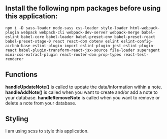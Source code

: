 ## Install the following npm packages before using this application:

```npm i -D sass-loader node-sass css-loader style-loader html-webpack-plugin webpack webpack-cli webpack-dev-server webpack-merge babel-eslint babel-core babel-loader babel-preset-env babel-preset-react babel-preset-stage-0 react react-dom dotenv eslint eslint-config-airbnb-base eslint-plugin-import eslint-plugin-jest eslint-plugin-react babel-plugin-transform-react-jsx-source file-loader superagent mini-css-extract-plugin react-router-dom prop-types react-test-renderer```

## Functions
**handleUpdateNote()** is called to update the data/information within a note.
**handleAddNote()** is called when you want to create and/or add a note to your database.
**handleRemoveNote** is called when you want to remove or delete a note from your database.
## Styling
I am using scss to style this application.  


